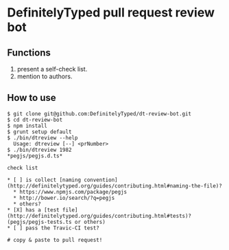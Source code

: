 # DefinitelyTyped pull request review bot

## Functions

1. present a self-check list.
2. mention to authors.

## How to use

```
$ git clone git@github.com:DefinitelyTyped/dt-review-bot.git
$ cd dt-review-bot
$ npm install
$ grunt setup default
$ ./bin/dtreview --help
  Usage: dtreview [--] <prNumber>
$ ./bin/dtreview 1982
*pegjs/pegjs.d.ts*

check list

* [ ] is collect [naming convention](http://definitelytyped.org/guides/contributing.html#naming-the-file)?
  * https://www.npmjs.com/package/pegjs
  * http://bower.io/search/?q=pegjs
  * others?
* [X] has a [test file](http://definitelytyped.org/guides/contributing.html#tests)? (pegjs/pegjs-tests.ts or others)
* [ ] pass the Travic-CI test?

# copy & paste to pull request!
```
